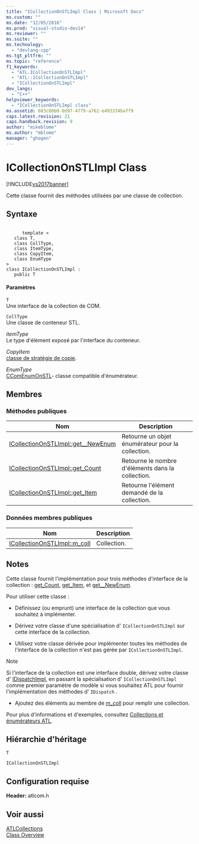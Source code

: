 ```yaml
---
title: "ICollectionOnSTLImpl Class | Microsoft Docs"
ms.custom: ""
ms.date: "12/05/2016"
ms.prod: "visual-studio-dev14"
ms.reviewer: ""
ms.suite: ""
ms.technology: 
  - "devlang-cpp"
ms.tgt_pltfrm: ""
ms.topic: "reference"
f1_keywords: 
  - "ATL.ICollectionOnSTLImpl"
  - "ATL::ICollectionOnSTLImpl"
  - "ICollectionOnSTLImpl"
dev_langs: 
  - "C++"
helpviewer_keywords: 
  - "ICollectionOnSTLImpl class"
ms.assetid: 683c88b0-0d97-4779-a762-e493334ba7f9
caps.latest.revision: 21
caps.handback.revision: 9
author: "mikeblome"
ms.author: "mblome"
manager: "ghogen"
---
```

# ICollectionOnSTLImpl Class
[!INCLUDE[vs2017banner](../../assembler/inline/includes/vs2017banner.md)]

Cette classe fournit des méthodes utilisées par une classe de collection.  
  
## Syntaxe  
  
```  
  
      template <  
   class T,  
   class CollType,  
   class ItemType,  
   class CopyItem,  
   class EnumType  
>  
class ICollectionOnSTLImpl :  
   public T  
```  
  
#### Paramètres  
 `T`  
 Une interface de la collection de COM.  
  
 `CollType`  
 Une classe de conteneur STL.  
  
 *itemType*  
 Le type d'élément exposé par l'interface du conteneur.  
  
 *CopyItem*  
 [classe de stratégie de copie](../../atl/atl-copy-policy-classes.md).  
  
 *EnumType*  
 [CComEnumOnSTL](../../atl/reference/ccomenumonstl-class.md)\- classe compatible d'énumérateur.  
  
## Membres  
  
### Méthodes publiques  
  
|Nom|Description|  
|---------|-----------------|  
|[ICollectionOnSTLImpl::get\_\_NewEnum](../Topic/ICollectionOnSTLImpl::get__NewEnum.md)|Retourne un objet énumérateur pour la collection.|  
|[ICollectionOnSTLImpl::get\_Count](../Topic/ICollectionOnSTLImpl::get_Count.md)|Retourne le nombre d'éléments dans la collection.|  
|[ICollectionOnSTLImpl::get\_Item](../Topic/ICollectionOnSTLImpl::get_Item.md)|Retourne l'élément demandé de la collection.|  
  
### Données membres publiques  
  
|Nom|Description|  
|---------|-----------------|  
|[ICollectionOnSTLImpl::m\_coll](../Topic/ICollectionOnSTLImpl::m_coll.md)|Collection.|  
  
## Notes  
 Cette classe fournit l'implémentation pour trois méthodes d'interface de la collection : [get\_Count](../Topic/ICollectionOnSTLImpl::get_Count.md), [get\_Item](../Topic/ICollectionOnSTLImpl::get_Item.md), et [get\_\_NewEnum](../Topic/ICollectionOnSTLImpl::get__NewEnum.md).  
  
 Pour utiliser cette classe :  
  
-   Définissez \(ou emprunt\) une interface de la collection que vous souhaitez à implémenter.  
  
-   Dérivez votre classe d'une spécialisation d' `ICollectionOnSTLImpl` sur cette interface de la collection.  
  
-   Utilisez votre classe dérivée pour implémenter toutes les méthodes de l'interface de la collection n'est pas gérée par `ICollectionOnSTLImpl`.  
  
> [!NOTE]
>  Si l'interface de la collection est une interface double, dérivez votre classe d' [IDispatchImpl](../../atl/reference/idispatchimpl-class.md), en passant la spécialisation d' `ICollectionOnSTLImpl` comme premier paramètre de modèle si vous souhaitez ATL pour fournir l'implémentation des méthodes d' `IDispatch` .  
  
-   Ajoutez des éléments au membre de [m\_coll](../Topic/ICollectionOnSTLImpl::m_coll.md) pour remplir une collection.  
  
 Pour plus d'informations et d'exemples, consultez [Collections et énumérateurs ATL](../../atl/atl-collections-and-enumerators.md).  
  
## Hiérarchie d'héritage  
 `T`  
  
 `ICollectionOnSTLImpl`  
  
## Configuration requise  
 **Header:** atlcom.h  
  
## Voir aussi  
 [ATLCollections](../../top/visual-cpp-samples.md)   
 [Class Overview](../../atl/atl-class-overview.md)